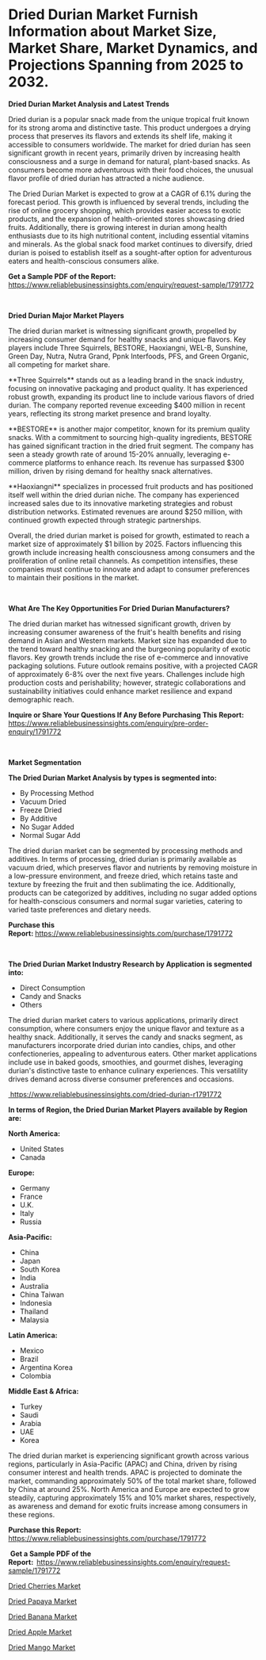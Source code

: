 <p><h1>Dried Durian Market Furnish Information about Market Size, Market Share, Market Dynamics, and Projections Spanning from 2025 to 2032.</h1></p><p><strong>Dried Durian Market Analysis and Latest Trends</strong></p>
<p><p>Dried durian is a popular snack made from the unique tropical fruit known for its strong aroma and distinctive taste. This product undergoes a drying process that preserves its flavors and extends its shelf life, making it accessible to consumers worldwide. The market for dried durian has seen significant growth in recent years, primarily driven by increasing health consciousness and a surge in demand for natural, plant-based snacks. As consumers become more adventurous with their food choices, the unusual flavor profile of dried durian has attracted a niche audience.</p><p>The Dried Durian Market is expected to grow at a CAGR of 6.1% during the forecast period. This growth is influenced by several trends, including the rise of online grocery shopping, which provides easier access to exotic products, and the expansion of health-oriented stores showcasing dried fruits. Additionally, there is growing interest in durian among health enthusiasts due to its high nutritional content, including essential vitamins and minerals. As the global snack food market continues to diversify, dried durian is poised to establish itself as a sought-after option for adventurous eaters and health-conscious consumers alike.</p></p>
<p><strong>Get a Sample PDF of the Report:&nbsp;</strong> <a href="https://www.reliablebusinessinsights.com/enquiry/request-sample/1791772?utm_campaign=1091&utm_medium=2&utm_source=Github&utm_content=ia&utm_term=14022025&utm_id=dried-durian">https://www.reliablebusinessinsights.com/enquiry/request-sample/1791772</a></p>
<p>&nbsp;</p>
<p><strong>Dried Durian Major Market Players</strong></p>
<p><p>The dried durian market is witnessing significant growth, propelled by increasing consumer demand for healthy snacks and unique flavors. Key players include Three Squirrels, BESTORE, Haoxiangni, WEL-B, Sunshine, Green Day, Nutra, Nutra Grand, Ppnk Interfoods, PFS, and Green Organic, all competing for market share.</p><p>**Three Squirrels** stands out as a leading brand in the snack industry, focusing on innovative packaging and product quality. It has experienced robust growth, expanding its product line to include various flavors of dried durian. The company reported revenue exceeding $400 million in recent years, reflecting its strong market presence and brand loyalty.</p><p>**BESTORE** is another major competitor, known for its premium quality snacks. With a commitment to sourcing high-quality ingredients, BESTORE has gained significant traction in the dried fruit segment. The company has seen a steady growth rate of around 15-20% annually, leveraging e-commerce platforms to enhance reach. Its revenue has surpassed $300 million, driven by rising demand for healthy snack alternatives.</p><p>**Haoxiangni** specializes in processed fruit products and has positioned itself well within the dried durian niche. The company has experienced increased sales due to its innovative marketing strategies and robust distribution networks. Estimated revenues are around $250 million, with continued growth expected through strategic partnerships.</p><p>Overall, the dried durian market is poised for growth, estimated to reach a market size of approximately $1 billion by 2025. Factors influencing this growth include increasing health consciousness among consumers and the proliferation of online retail channels. As competition intensifies, these companies must continue to innovate and adapt to consumer preferences to maintain their positions in the market.</p></p>
<p>&nbsp;</p>
<p><strong>What Are The Key Opportunities For Dried Durian Manufacturers?</strong></p>
<p><p>The dried durian market has witnessed significant growth, driven by increasing consumer awareness of the fruit's health benefits and rising demand in Asian and Western markets. Market size has expanded due to the trend toward healthy snacking and the burgeoning popularity of exotic flavors. Key growth trends include the rise of e-commerce and innovative packaging solutions. Future outlook remains positive, with a projected CAGR of approximately 6-8% over the next five years. Challenges include high production costs and perishability; however, strategic collaborations and sustainability initiatives could enhance market resilience and expand demographic reach.</p></p>
<p><strong>Inquire or Share Your Questions If Any Before Purchasing This Report:</strong> <a href="https://www.reliablebusinessinsights.com/enquiry/pre-order-enquiry/1791772?utm_campaign=1091&utm_medium=2&utm_source=Github&utm_content=ia&utm_term=14022025&utm_id=dried-durian">https://www.reliablebusinessinsights.com/enquiry/pre-order-enquiry/1791772</a></p>
<p>&nbsp;</p>
<p><strong>Market Segmentation</strong></p>
<p><strong>The Dried Durian Market Analysis by types is segmented into:</strong></p>
<p><ul><li>By Processing Method</li><li>Vacuum Dried</li><li>Freeze Dried</li><li>By Additive</li><li>No Sugar Added</li><li>Normal Sugar Add</li></ul></p>
<p><p>The dried durian market can be segmented by processing methods and additives. In terms of processing, dried durian is primarily available as vacuum dried, which preserves flavor and nutrients by removing moisture in a low-pressure environment, and freeze dried, which retains taste and texture by freezing the fruit and then sublimating the ice. Additionally, products can be categorized by additives, including no sugar added options for health-conscious consumers and normal sugar varieties, catering to varied taste preferences and dietary needs.</p></p>
<p><strong>Purchase this Report:&nbsp;</strong><a href="https://www.reliablebusinessinsights.com/purchase/1791772?utm_campaign=1091&utm_medium=2&utm_source=Github&utm_content=ia&utm_term=14022025&utm_id=dried-durian">https://www.reliablebusinessinsights.com/purchase/1791772</a></p>
<p>&nbsp;</p>
<p><strong>The Dried Durian Market Industry Research by Application is segmented into:</strong></p>
<p><ul><li>Direct Consumption</li><li>Candy and Snacks</li><li>Others</li></ul></p>
<p><p>The dried durian market caters to various applications, primarily direct consumption, where consumers enjoy the unique flavor and texture as a healthy snack. Additionally, it serves the candy and snacks segment, as manufacturers incorporate dried durian into candies, chips, and other confectioneries, appealing to adventurous eaters. Other market applications include use in baked goods, smoothies, and gourmet dishes, leveraging durian's distinctive taste to enhance culinary experiences. This versatility drives demand across diverse consumer preferences and occasions.</p></p>
<p><a href="https://www.reliablebusinessinsights.com/dried-durian-r1791772?utm_campaign=1091&utm_medium=2&utm_source=Github&utm_content=ia&utm_term=14022025&utm_id=dried-durian">&nbsp;https://www.reliablebusinessinsights.com/dried-durian-r1791772</a></p>
<p><strong>In terms of Region, the Dried Durian Market Players available by Region are:</strong></p>
<p>
    <p> <strong> North America: </strong>
        <ul>
            <li>United States</li>
            <li>Canada</li>
        </ul>
        </p> 
    <p> <strong> Europe: </strong>
        <ul>
            <li>Germany</li>
            <li>France</li>
            <li>U.K.</li>
            <li>Italy</li>
            <li>Russia</li>
        </ul>
        </p> 
    <p> <strong> Asia-Pacific: </strong>
        <ul>
            <li>China</li>
            <li>Japan</li>
            <li>South Korea</li>
            <li>India</li>
            <li>Australia</li>
            <li>China Taiwan</li>
            <li>Indonesia</li>
            <li>Thailand</li>
            <li>Malaysia</li>
        </ul>
        </p> 
    <p> <strong> Latin America: </strong>
        <ul>
            <li>Mexico</li>
            <li>Brazil</li>
            <li>Argentina Korea</li>
            <li>Colombia</li>
        </ul>
        </p> 
    <p> <strong> Middle East & Africa: </strong>
        <ul>
            <li>Turkey</li>
            <li>Saudi</li>
            <li>Arabia</li>
            <li>UAE</li>
            <li>Korea</li>
        </ul>
    </p>
    </p>
<p><p>The dried durian market is experiencing significant growth across various regions, particularly in Asia-Pacific (APAC) and China, driven by rising consumer interest and health trends. APAC is projected to dominate the market, commanding approximately 50% of the total market share, followed by China at around 25%. North America and Europe are expected to grow steadily, capturing approximately 15% and 10% market shares, respectively, as awareness and demand for exotic fruits increase among consumers in these regions.</p></p>
<p><strong>Purchase this Report: </strong><a href="https://www.reliablebusinessinsights.com/purchase/1791772?utm_campaign=1091&utm_medium=2&utm_source=Github&utm_content=ia&utm_term=14022025&utm_id=dried-durian">https://www.reliablebusinessinsights.com/purchase/1791772</a></p>
<p>&nbsp;<strong>Get a Sample PDF of the Report:&nbsp;&nbsp;</strong><a href="https://www.reliablebusinessinsights.com/enquiry/request-sample/1791772?utm_campaign=1091&utm_medium=2&utm_source=Github&utm_content=ia&utm_term=14022025&utm_id=dried-durian">https://www.reliablebusinessinsights.com/enquiry/request-sample/1791772</a></p>
<p><strong></strong></p>
<p><p><a href="https://github.com/briandahm87/Market-Research-Report-List-1/blob/main/dried-cherries-market.md?utm_campaign=1091&utm_medium=2&utm_source=Github&utm_content=ia&utm_term=14022025&utm_id=dried-durian">Dried Cherries Market</a></p><p><a href="https://github.com/lestymbango/Market-Research-Report-List-1/blob/main/dried-papaya-market.md?utm_campaign=1091&utm_medium=2&utm_source=Github&utm_content=ia&utm_term=14022025&utm_id=dried-durian">Dried Papaya Market</a></p><p><a href="https://github.com/hneefdelwyn/Market-Research-Report-List-1/blob/main/dried-banana-market.md?utm_campaign=1091&utm_medium=2&utm_source=Github&utm_content=ia&utm_term=14022025&utm_id=dried-durian">Dried Banana Market</a></p><p><a href="https://github.com/felishtimoti/Market-Research-Report-List-1/blob/main/dried-apple-market.md?utm_campaign=1091&utm_medium=2&utm_source=Github&utm_content=ia&utm_term=14022025&utm_id=dried-durian">Dried Apple Market</a></p><p><a href="https://github.com/muhjanaidu/Market-Research-Report-List-1/blob/main/dried-mango-market.md?utm_campaign=1091&utm_medium=2&utm_source=Github&utm_content=ia&utm_term=14022025&utm_id=dried-durian">Dried Mango Market</a></p></p>